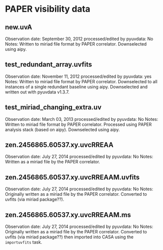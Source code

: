 # PAPER visibility data

## new.uvA

Observation date: September 30, 2012
processed/edited by pyuvdata: No
Notes: Written to miriad file format by PAPER correlator. Downselected using
aipy.


## test_redundant_array.uvfits

Observation date: November 11, 2012
processed/edited by pyuvdata: yes
Notes: Written to miriad file format by PAPER correlator. Downselected to all
instances of a single redundant baseline using aipy. Downselected and written
out with pyuvdata v1.3.7.

## test_miriad_changing_extra.uv

Observation date: March 03, 2013
processed/edited by pyuvdata: No
Notes: Written to miriad file format by PAPER correlator. Processed using PAPER
analysis stack (based on aipy). Downselected using aipy.


## zen.2456865.60537.xy.uvcRREAA

Observation date: July 27, 2014
processed/edited by pyuvdata: No
Notes: Written as a miriad file by the PAPER correlator.

## zen.2456865.60537.xy.uvcRREAAM.uvfits

Observation date: July 27, 2014
processed/edited by pyuvdata: No
Notes: Originally written as a miriad file by the PAPER correlator. Converted
to uvfits (via miriad package??).

## zen.2456865.60537.xy.uvcRREAAM.ms

Observation date: July 27, 2014
processed/edited by pyuvdata: No
Notes: Originally written as a miriad file by the PAPER correlator. Converted
to uvfits (via miriad package??) then imported into CASA using the `importuvfits`
task.
